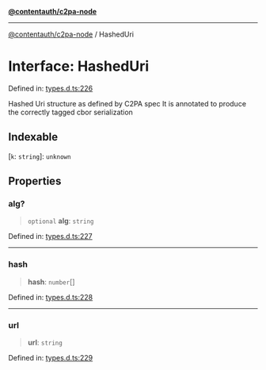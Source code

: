 [**@contentauth/c2pa-node**](../README.md)

***

[@contentauth/c2pa-node](../README.md) / HashedUri

# Interface: HashedUri

Defined in: [types.d.ts:226](https://github.com/contentauth/c2pa-node-v2/blob/92024140271b3589278f2b732abca2c4a33b231a/js-src/types.d.ts#L226)

Hashed Uri structure as defined by C2PA spec It is annotated to produce the correctly tagged cbor serialization

## Indexable

\[`k`: `string`\]: `unknown`

## Properties

### alg?

> `optional` **alg**: `string`

Defined in: [types.d.ts:227](https://github.com/contentauth/c2pa-node-v2/blob/92024140271b3589278f2b732abca2c4a33b231a/js-src/types.d.ts#L227)

***

### hash

> **hash**: `number`[]

Defined in: [types.d.ts:228](https://github.com/contentauth/c2pa-node-v2/blob/92024140271b3589278f2b732abca2c4a33b231a/js-src/types.d.ts#L228)

***

### url

> **url**: `string`

Defined in: [types.d.ts:229](https://github.com/contentauth/c2pa-node-v2/blob/92024140271b3589278f2b732abca2c4a33b231a/js-src/types.d.ts#L229)
